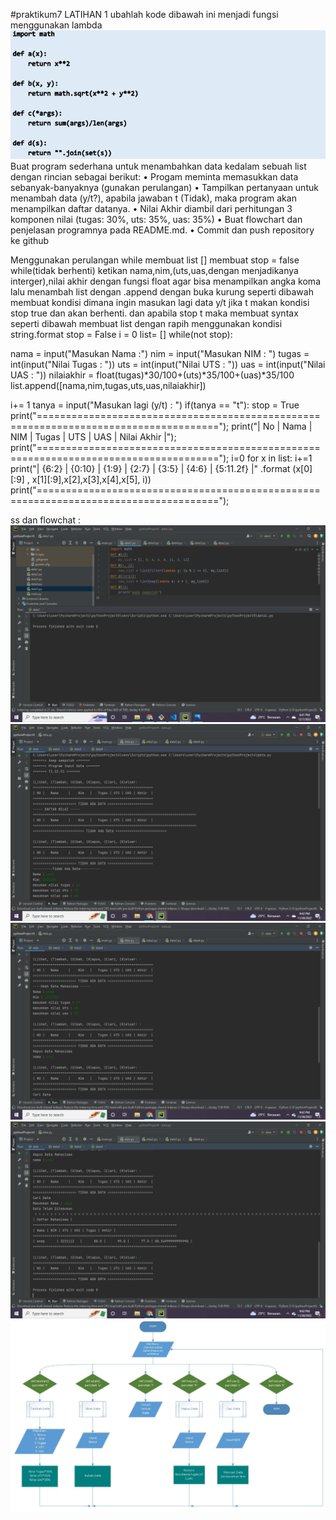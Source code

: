 #praktikum7
LATIHAN 1
ubahlah kode dibawah ini menjadi fungsi menggunakan lambda
![image5.png](ss/5.png)
Buat program sederhana untuk menambahkan data kedalam sebuah
list dengan rincian sebagai berikut:
• Progam meminta memasukkan data sebanyak-banyaknya (gunakan perulangan) • Tampilkan pertanyaan untuk menambah data (y/t?), apabila jawaban t (Tidak), maka program akan menampilkan daftar datanya. • Nilai Akhir diambil dari perhitungan 3 komponen nilai (tugas: 30%, uts: 35%, uas: 35%) • Buat flowchart dan penjelasan programnya pada README.md. • Commit dan push repository ke github

Menggunakan perulangan while
membuat list []
membuat stop = false
while(tidak berhenti)
ketikan nama,nim,(uts,uas,dengan menjadikanya interger),nilai akhir dengan fungsi float agar bisa menampilkan angka koma
lalu menambah list dengan .append dengan buka kurung seperti dibawah
membuat kondisi dimana ingin masukan lagi data y/t jika t makan kondisi stop true
dan akan berhenti.
dan apabila stop t maka membuat syntax seperti dibawah membuat list dengan rapih menggunakan kondisi string.format
stop = False i = 0 list= [] while(not stop):

nama = input("Masukan Nama :")
nim = input("Masukan NIM : ")
tugas = int(input("Nilai Tugas : "))
uts = int(input("Nilai UTS : "))
uas  = int(input("Nilai UAS : "))
nilaiakhir = float(tugas)*30/100+(uts)*35/100+(uas)*35/100
list.append([nama,nim,tugas,uts,uas,nilaiakhir])

i+= 1
tanya = input("Masukan lagi (y/t) : ")
if(tanya == "t"):
    stop = True
print("====================================================================================="); print("| No | Nama | NIM | Tugas | UTS | UAS | Nilai Akhir |"); print("====================================================================================="); i=0 for x in list: i+=1 print("| {6:2} | {0:10} | {1:9} | {2:7} | {3:5} | {4:6} | {5:11.2f} |"
.format (x[0][:9] , x[1][:9],x[2],x[3],x[4],x[5], i)) print("=====================================================================================");

ss dan flowchat :
![image1.png](ss/1.png)
![image2.png](ss/2.png)
![image3.png](ss/3.png)
![image4.png](ss/4.png)
![image6.png](ss/6.png)